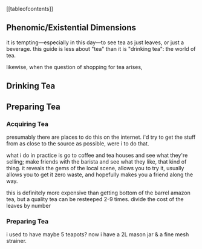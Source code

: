 [[tableofcontents]]

## Phenomic/Existential Dimensions

it is tempting—especially in this day—to see tea as just leaves, or just a beverage.
this guide is less about "tea" than it is "drinking tea": the world of tea.

likewise, when the question of shopping for tea arises, 

## Drinking Tea

## Preparing Tea

### Acquiring Tea

presumably there are places to do this on the internet. i'd try to get the stuff from as close to the source as possible, were i to do that.

what i do in practice is go to coffee and tea houses and see what they're selling; make friends with the barista and see what they like, that kind of thing. it reveals the gems of the local scene, allows you to try it, usually allows you to get it zero waste, and hopefully makes you a friend along the way.

this is definitely more expensive than getting bottom of the barrel amazon tea, but a quality tea can be resteeped 2-9 times. divide the cost of the leaves by number 

### Preparing Tea

i used to have maybe 5 teapots? now i have a 2L mason jar & a fine mesh strainer.
